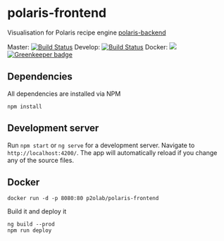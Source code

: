 # polaris-frontend
Visualisation for Polaris recipe engine [polaris-backend](https://github.com/p2o-lab/polaris-backend)

Master: [![Build Status](https://cloud.drone.io/api/badges/p2o-lab/polaris-frontend/status.svg)](https://cloud.drone.io/p2o-lab/polaris-frontend)
Develop: [![Build Status](https://cloud.drone.io/api/badges/p2o-lab/polaris-frontend/status.svg?ref=/refs/heads/develop)](https://cloud.drone.io/p2o-lab/polaris-frontend)
Docker: [![](https://images.microbadger.com/badges/version/p2olab/polaris-frontend.svg)](https://microbadger.com/images/p2olab/polaris-frontend) [![Greenkeeper badge](https://badges.greenkeeper.io/p2o-lab/polaris-frontend.svg)](https://greenkeeper.io/)

## Dependencies
All dependencies are installed via NPM
```
npm install
```

## Development server

Run `npm start` or `ng serve` for a development server. Navigate to `http://localhost:4200/`. The app will automatically reload if you change any of the source files.


## Docker
```
docker run -d -p 8080:80 p2olab/polaris-frontend
```

Build it and deploy it
```
ng build --prod
npm run deploy
```
